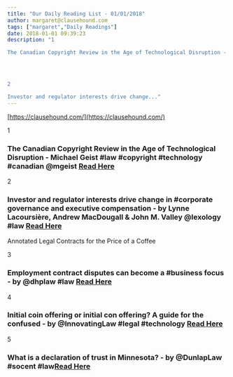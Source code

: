 ```yaml
---
title: "Our Daily Reading List - 01/01/2018"
author: margaret@clausehound.com
tags: ["margaret","Daily Readings"]
date: 2018-01-01 09:39:23
description: "1

The Canadian Copyright Review in the Age of Technological Disruption - Michael Geist #law #copyright #technology #canadian @mgeist Read Here

 


2

Investor and regulator interests drive change..."
---
```


[https://clausehound.com/](https://clausehound.com/)

1

### The Canadian Copyright Review in the Age of Technological Disruption - Michael Geist #law #copyright #technology #canadian @mgeist [Read Here](http://www.michaelgeist.ca/2017/12/canadian-copyright-review-age-technological-disruption/)

 

2

### Investor and regulator interests drive change in #corporate governance and executive compensation - by Lynne Lacoursière, Andrew MacDougall & John M. Valley @lexology #law [Read Here](https://goo.gl/3gkLXU)

Annotated Legal Contracts
for the Price of a Coffee

3

### Employment contract disputes can become a #business focus - by @dhplaw #law [Read Here](https://goo.gl/8oB1f7)

 

4

### Initial coin offering or initial con offering? A guide for the confused - by @InnovatingLaw #legal #technology  [Read Here](https://goo.gl/kw8SrZ)

 

5

### What is a declaration of trust in Minnesota? - by @DunlapLaw #socent #law[Read Here](https://goo.gl/cSTMaq)

 